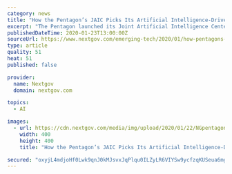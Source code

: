 ```yaml
---
category: news
title: "How the Pentagon’s JAIC Picks Its Artificial Intelligence-Driven Projects"
excerpt: "The Pentagon launched its Joint Artificial Intelligence Center in 2018 to strategically unify and accelerate AI applications across the nation’s defense and military enterprise. Insiders at the center have now spent about nine months executing that defense driven AI-support. At an ACT-IAC forum in Washington Wednesday, Rachael Martin ..."
publishedDateTime: 2020-01-23T13:00:00Z
sourceUrl: https://www.nextgov.com/emerging-tech/2020/01/how-pentagons-jaic-picks-its-artificial-intelligence-driven-projects/162594/?oref=ng-homepage-river
type: article
quality: 51
heat: 51
published: false

provider:
  name: Nextgov
  domain: nextgov.com

topics:
  - AI

images:
  - url: https://cdn.nextgov.com/media/img/upload/2020/01/22/NGpentagon20200122/open-graph.jpg
    width: 400
    height: 400
    title: "How the Pentagon’s JAIC Picks Its Artificial Intelligence-Driven Projects"

secured: "oxyjL4mdjoHf0Lwk9qnJ0kMJsvxJqPlqu0ILZyLR6VIYSw9ycfzqKUSeua6mgDDkn/59dPbOsjx2eko4k/yC1sMIZZ2oI4eoWNMOFdYn/lvSeLZU9ExAfFH2MI7ECrPSf7p80oX+1QlFAK5PczCG7DBqrEgpPIkjO57dhNwnNcT868yrvnnHrojrX1cIskEEOIhuTf76RSjrUdXHL3P770xQ7PDzUAa364tenZHozZ2CIt3k+X1/rkT3TlBxgVX4+QetaA6gFXDe3gAEPd+4SgXjQwDOYwBxKimwJALXi833tgFR/fmYdCj7t718ogKgGfINu2DE/vQeF0Uk2/EElrsN8D0O14FMch1wPHc/ZlW5vIkLHJM4cbWkxTiUzB2v17j1K94TwPvEJtkrF5Af2NE77LE7GC6xqVsnu16fL3uN7Zf04lv60C5nodO8wVU6QHM2S8fb6Nh8sJfuIS4a5uZkfsC/TewtU3dWA/E4md8=;Gur+keMA/T6u2BCHLpuEqQ=="
---
```



